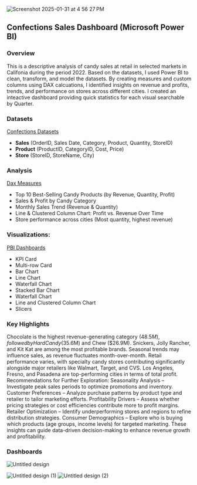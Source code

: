 
![Screenshot 2025-01-31 at 4 56 27 PM](https://github.com/user-attachments/assets/8f396ef7-d2bc-4dc4-bb09-ff2e8c5e58ab)



## Confections Sales Dashboard (Microsoft Power BI) 
### Overview  

This is a descriptive analysis of candy sales at retail in selected markets in Califonia during the period 2022. Based on the datasets,  I used Power BI to clean, transform, and model the datasets. By creating measures and custom columns using DAX calcuations, I identified insights on revenue and profits, trends, and performance on stores across different cities. I created an inteactive dashboard providing quick statistics for each visual searchable by Quarter.  

### Datasets 
[Confections Datasets](https://www.kaggle.com/datasets/maggieakarn/candy-sales-in-california/settings)
- **Sales** (OrderID, Sales Date, Category, Product, Quantity, StoreID)
- **Product** (ProductID, CategoryID, Cost, Price)
- **Store** (StoreID, StoreName, City)


### Analysis   
[Dax Measures](DAX_confections.md) 
- Top 10 Best-Selling Candy Products (by Revenue, Quantity, Profit)
- Sales & Profit by Candy Category
- Monthly Sales Trend (Revenue & Quantity)
- Line & Clustered Column Chart: Profit vs. Revenue Over Time
- Store performance across cities (Most quantity, highest revenue)

### Visualizations:

[PBI Dashboards](CandySales.pbix)
- KPI Card
- Multi-row Card
- Bar Chart
- Line Chart
- Waterfall Chart
- Stacked Bar Chart
- Waterfall Chart
- Line and Clustered Column Chart
- Slicers
 
### Key Highlights

Chocolate is the highest revenue-generating category ($48.5M), followed by Hard Candy ($35.6M) and Chew ($26.9M).
Snickers, Jolly Rancher, and Kit Kat are among the most profitable brands.
Seasonal trends may influence sales, as revenue fluctuates month-over-month.
Retail performance varies, with specialty candy stores contributing significantly alongside major retailers like Walmart, Target, and CVS.
Los Angeles, Fresno, and Pasadena are top-performing cities in terms of total profit.
Recommendations for Further Exploration:
Seasonality Analysis – Investigate peak sales periods to optimize promotions and inventory.
Customer Preferences – Analyze purchase patterns by product type and retailer to tailor marketing efforts.
Profitability Drivers – Assess whether pricing strategies or cost efficiencies contribute more to profit margins.
Retailer Optimization – Identify underperforming stores and regions to refine distribution strategies.
Consumer Demographics – Explore who is buying which products (age groups, income levels) for targeted marketing.
These insights can guide data-driven decision-making to enhance revenue growth and profitability.


### Dashboards
![Untitled design](https://github.com/user-attachments/assets/9b99a1e9-2219-4d50-b42a-3ae745e437a5)

![Untitled design (1)](https://github.com/user-attachments/assets/2ef0457f-28ac-4013-aa46-fefe93038d65)
![Untitled design (2)](https://github.com/user-attachments/assets/a619d7b5-307d-43e0-af18-30ed9f140a58)

